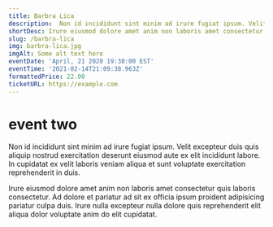 ```yaml
---
title: Barbra Lica
description:  Non id incididunt sint minim ad irure fugiat ipsum. Velit excepteur duis quis aliquip nostrud exercitation deserunt eiusmod aute ex elit incididunt labore. In cupidatat ex velit laboris veniam aliqua et sunt voluptate exercitation reprehenderit in duis.
shortDesc: Irure eiusmod dolore amet anim non laboris amet consectetur.
slug: /barbra-lica
img: barbra-lica.jpg
imgAlt: Some alt text here
eventDate: 'April, 21 2020 19:30:00 EST'
eventTime: '2021-02-14T21:09:38.963Z'
formattedPrice: 22.00
ticketURL: https://example.com
---
```


# event two

Non id incididunt sint minim ad irure fugiat ipsum. Velit excepteur duis quis aliquip nostrud exercitation deserunt eiusmod aute ex elit incididunt labore. In cupidatat ex velit laboris veniam aliqua et sunt voluptate exercitation reprehenderit in duis.

Irure eiusmod dolore amet anim non laboris amet consectetur quis laboris consectetur. Ad dolore et pariatur ad sit ex officia ipsum proident adipisicing pariatur culpa duis. Irure nulla excepteur nulla dolore quis reprehenderit elit aliqua dolor voluptate anim do elit cupidatat.
